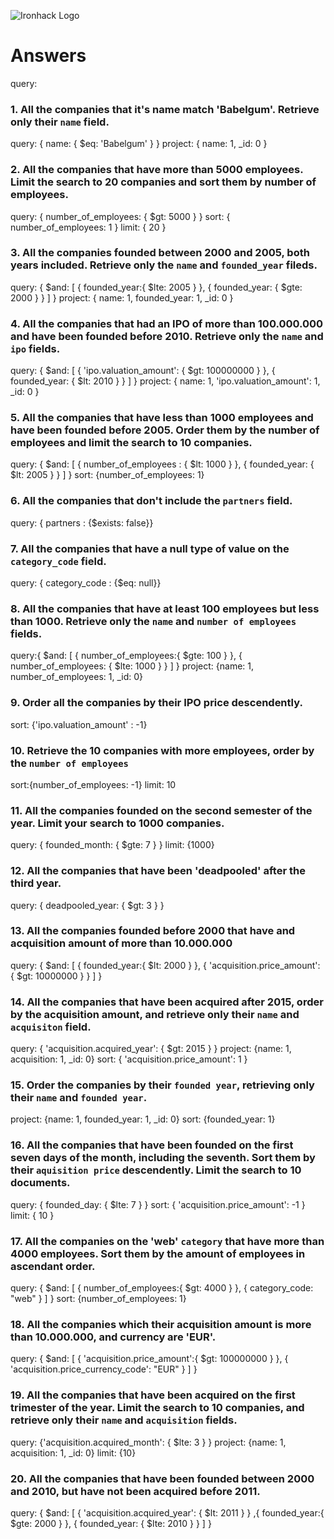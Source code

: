 ![Ironhack Logo](https://i.imgur.com/1QgrNNw.png)

# Answers
query: 

### 1. All the companies that it's name match 'Babelgum'. Retrieve only their `name` field.
query: { name: { $eq: 'Babelgum' } }
project: { name: 1, _id: 0 }

### 2. All the companies that have more than 5000 employees. Limit the search to 20 companies and sort them by **number of employees**.
query: { number_of_employees: { $gt: 5000 } }
sort: { number_of_employees: 1 }
limit: { 20 }
### 3. All the companies founded between 2000 and 2005, both years included. Retrieve only the `name` and `founded_year` fileds.
query: { $and: [ { founded_year:{ $lte: 2005 } }, { founded_year: { $gte: 2000 } } ] }
project: { name: 1, founded_year: 1, _id: 0 }
### 4. All the companies that had an IPO of more than 100.000.000 and have been founded before 2010. Retrieve only the `name` and `ipo` fields.
query: { $and: [ { 'ipo.valuation_amount': { $gt: 100000000 } }, { founded_year: { $lt: 2010 } } ] }
project: { name: 1, 'ipo.valuation_amount': 1, _id: 0 }
### 5. All the companies that have less than 1000 employees and have been founded before 2005. Order them by the number of employees and limit the search to 10 companies.
query: { $and: [ { number_of_employees : { $lt: 1000 } }, { founded_year: { $lt: 2005 } } ] }
sort: {number_of_employees: 1}

### 6. All the companies that don't include the `partners` field.
query: { partners : {$exists: false}}
### 7. All the companies that have a null type of value on the `category_code` field.
query: { category_code : {$eq: null}}
### 8. All the companies that have at least 100 employees but less than 1000. Retrieve only the `name` and `number of employees` fields.
query:{ $and: [ { number_of_employees:{ $gte: 100 } }, { number_of_employees: { $lte: 1000 } } ] }
project: {name: 1, number_of_employees: 1, _id: 0}
### 9. Order all the companies by their IPO price descendently.
sort: {'ipo.valuation_amount' : -1}
### 10. Retrieve the 10 companies with more employees, order by the `number of employees`
sort:{number_of_employees: -1}
limit: 10
### 11. All the companies founded on the second semester of the year. Limit your search to 1000 companies.
query: { founded_month: { $gte: 7 } }
limit: {1000}
### 12. All the companies that have been 'deadpooled' after the third year.
query: { deadpooled_year: { $gt: 3 } }
### 13. All the companies founded before 2000 that have and acquisition amount of more than 10.000.000
query: { $and: [ { founded_year:{ $lt: 2000 } }, { 'acquisition.price_amount': { $gt: 10000000 } } ] }
### 14. All the companies that have been acquired after 2015, order by the acquisition amount, and retrieve only their `name` and `acquisiton` field.
query: { 'acquisition.acquired_year': { $gt: 2015 } }
project: {name: 1, acquisition: 1, _id: 0}
sort: { 'acquisition.price_amount': 1 }
### 15. Order the companies by their `founded year`, retrieving only their `name` and `founded year`.
project: {name: 1, founded_year: 1, _id: 0}
sort: {founded_year: 1}
### 16. All the companies that have been founded on the first seven days of the month, including the seventh. Sort them by their `aquisition price` descendently. Limit the search to 10 documents.
query: { founded_day: { $lte: 7 } }
sort: { 'acquisition.price_amount': -1 }
limit: { 10 }
### 17. All the companies on the 'web' `category` that have more than 4000 employees. Sort them by the amount of employees in ascendant order.
query: { $and: [ { number_of_employees:{ $gt: 4000 } }, { category_code: "web" } ] }
sort: {number_of_employees: 1}
### 18. All the companies which their acquisition amount is more than 10.000.000, and currency are 'EUR'.
query: { $and: [ { 'acquisition.price_amount':{ $gt: 100000000 } }, { 'acquisition.price_currency_code': "EUR" } ] }
### 19. All the companies that have been acquired on the first trimester of the year. Limit the search to 10 companies, and retrieve only their `name` and `acquisition` fields.
query: {'acquisition.acquired_month': { $lte: 3 } }
project: {name: 1, acquisition: 1, _id: 0}
limit: {10}
### 20. All the companies that have been founded between 2000 and 2010, but have not been acquired before 2011.
query: { $and: [ { 'acquisition.acquired_year': { $lt: 2011 } } ,{ founded_year:{ $gte: 2000 } }, { founded_year: { $lte: 2010 } } ] }
